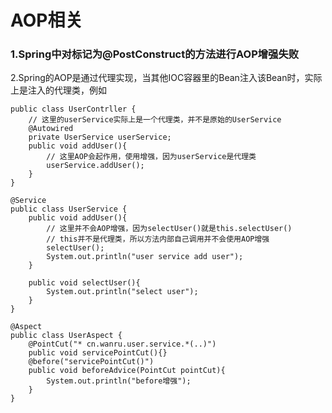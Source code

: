 # AOP相关

### 1.Spring中对标记为@PostConstruct的方法进行AOP增强失败

2.Spring的AOP是通过代理实现，当其他IOC容器里的Bean注入该Bean时，实际上是注入的代理类，例如

```
public class UserContrller {
    // 这里的userService实际上是一个代理类，并不是原始的UserService
    @Autowired
    private UserService userService;
    public void addUser(){
        // 这里AOP会起作用，使用增强，因为userService是代理类
        userService.addUser();
    }
}
```



```
@Service
public class UserService {
    public void addUser(){
        // 这里并不会AOP增强，因为selectUser()就是this.selectUser()
        // this并不是代理类，所以方法内部自己调用并不会使用AOP增强
        selectUser();
        System.out.println("user service add user");
    }

    public void selectUser(){
        System.out.println("select user");
    }
}
```

```
@Aspect
public class UserAspect {
    @PointCut("* cn.wanru.user.service.*(..)")
    public void servicePointCut(){}
    @before("servicePointCut()")
    public void beforeAdvice(PointCut pointCut){
        System.out.println("before增强");
    }
}
```














